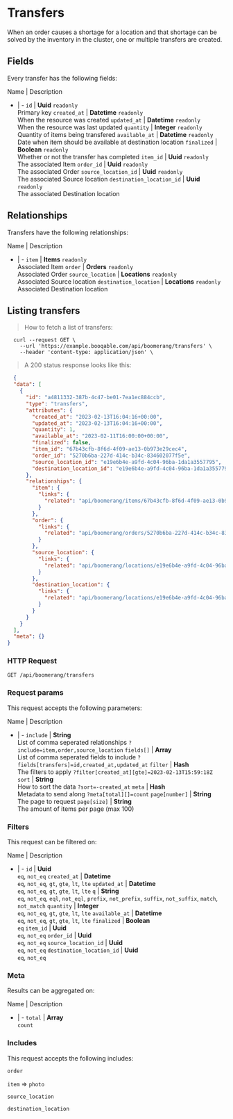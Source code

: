 # Transfers

When an order causes a shortage for a location and that shortage can be solved by the inventory in the cluster, one or multiple transfers are created.

## Fields
Every transfer has the following fields:

Name | Description
- | -
`id` | **Uuid** `readonly`<br>Primary key
`created_at` | **Datetime** `readonly`<br>When the resource was created
`updated_at` | **Datetime** `readonly`<br>When the resource was last updated
`quantity` | **Integer** `readonly`<br>Quantity of items being transfered
`available_at` | **Datetime** `readonly`<br>Date when item should be available at destination location
`finalized` | **Boolean** `readonly`<br>Whether or not the transfer has completed
`item_id` | **Uuid** `readonly`<br>The associated Item
`order_id` | **Uuid** `readonly`<br>The associated Order
`source_location_id` | **Uuid** `readonly`<br>The associated Source location
`destination_location_id` | **Uuid** `readonly`<br>The associated Destination location


## Relationships
Transfers have the following relationships:

Name | Description
- | -
`item` | **Items** `readonly`<br>Associated Item
`order` | **Orders** `readonly`<br>Associated Order
`source_location` | **Locations** `readonly`<br>Associated Source location
`destination_location` | **Locations** `readonly`<br>Associated Destination location


## Listing transfers



> How to fetch a list of transfers:

```shell
  curl --request GET \
    --url 'https://example.booqable.com/api/boomerang/transfers' \
    --header 'content-type: application/json' \
```

> A 200 status response looks like this:

```json
  {
  "data": [
    {
      "id": "a4811332-387b-4c47-be01-7ea1ec884ccb",
      "type": "transfers",
      "attributes": {
        "created_at": "2023-02-13T16:04:16+00:00",
        "updated_at": "2023-02-13T16:04:16+00:00",
        "quantity": 1,
        "available_at": "2023-02-11T16:00:00+00:00",
        "finalized": false,
        "item_id": "67b43cfb-8f6d-4f09-ae13-0b973e29cec4",
        "order_id": "5270b6ba-227d-414c-b34c-834602077f5e",
        "source_location_id": "e19e6b4e-a9fd-4c04-96ba-1da1a3557795",
        "destination_location_id": "e19e6b4e-a9fd-4c04-96ba-1da1a3557795"
      },
      "relationships": {
        "item": {
          "links": {
            "related": "api/boomerang/items/67b43cfb-8f6d-4f09-ae13-0b973e29cec4"
          }
        },
        "order": {
          "links": {
            "related": "api/boomerang/orders/5270b6ba-227d-414c-b34c-834602077f5e"
          }
        },
        "source_location": {
          "links": {
            "related": "api/boomerang/locations/e19e6b4e-a9fd-4c04-96ba-1da1a3557795"
          }
        },
        "destination_location": {
          "links": {
            "related": "api/boomerang/locations/e19e6b4e-a9fd-4c04-96ba-1da1a3557795"
          }
        }
      }
    }
  ],
  "meta": {}
}
```

### HTTP Request

`GET /api/boomerang/transfers`

### Request params

This request accepts the following parameters:

Name | Description
- | -
`include` | **String** <br>List of comma seperated relationships `?include=item,order,source_location`
`fields[]` | **Array** <br>List of comma seperated fields to include `?fields[transfers]=id,created_at,updated_at`
`filter` | **Hash** <br>The filters to apply `?filter[created_at][gte]=2023-02-13T15:59:18Z`
`sort` | **String** <br>How to sort the data `?sort=-created_at`
`meta` | **Hash** <br>Metadata to send along `?meta[total][]=count`
`page[number]` | **String** <br>The page to request
`page[size]` | **String** <br>The amount of items per page (max 100)


### Filters

This request can be filtered on:

Name | Description
- | -
`id` | **Uuid** <br>`eq`, `not_eq`
`created_at` | **Datetime** <br>`eq`, `not_eq`, `gt`, `gte`, `lt`, `lte`
`updated_at` | **Datetime** <br>`eq`, `not_eq`, `gt`, `gte`, `lt`, `lte`
`q` | **String** <br>`eq`, `not_eq`, `eql`, `not_eql`, `prefix`, `not_prefix`, `suffix`, `not_suffix`, `match`, `not_match`
`quantity` | **Integer** <br>`eq`, `not_eq`, `gt`, `gte`, `lt`, `lte`
`available_at` | **Datetime** <br>`eq`, `not_eq`, `gt`, `gte`, `lt`, `lte`
`finalized` | **Boolean** <br>`eq`
`item_id` | **Uuid** <br>`eq`, `not_eq`
`order_id` | **Uuid** <br>`eq`, `not_eq`
`source_location_id` | **Uuid** <br>`eq`, `not_eq`
`destination_location_id` | **Uuid** <br>`eq`, `not_eq`


### Meta

Results can be aggregated on:

Name | Description
- | -
`total` | **Array** <br>`count`


### Includes

This request accepts the following includes:

`order`


`item` => 
`photo`




`source_location`


`destination_location`





